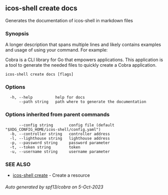 ## icos-shell create docs

Generates the documentation of icos-shell in markdown files

### Synopsis

A longer description that spans multiple lines and likely contains examples
and usage of using your command. For example:

Cobra is a CLI library for Go that empowers applications.
This application is a tool to generate the needed files
to quickly create a Cobra application.

```
icos-shell create docs [flags]
```

### Options

```
  -h, --help          help for docs
      --path string   path where to generate the documentation
```

### Options inherited from parent commands

```
      --config string       config file (default "$XDG_CONFIG_HOME/icos-shell/config.yaml")
  -b, --controller string   controller address
  -l, --lighthouse string   lighthouse address
  -p, --password string     password parameter
  -t, --token string        token
  -u, --username string     username parameter
```

### SEE ALSO

* [icos-shell create](icos-shell_create.md)	 - Create a resource

###### Auto generated by spf13/cobra on 5-Oct-2023
